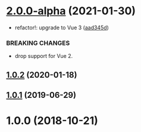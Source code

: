 # [2.0.0-alpha](https://github.com/fengyuanchen/vue-qrcode/compare/v1.0.2...v2.0.0-alpha) (2021-01-30)


* refactor!: upgrade to Vue 3 ([aad345d](https://github.com/fengyuanchen/vue-qrcode/commit/aad345da48e168bacb3848b07d0ab3fe0c09528a))


### BREAKING CHANGES

* drop support for Vue 2.



## [1.0.2](https://github.com/fengyuanchen/vue-qrcode/compare/v1.0.1...v1.0.2) (2020-01-18)



## [1.0.1](https://github.com/fengyuanchen/vue-qrcode/compare/v1.0.0...v1.0.1) (2019-06-29)



# 1.0.0 (2018-10-21)




